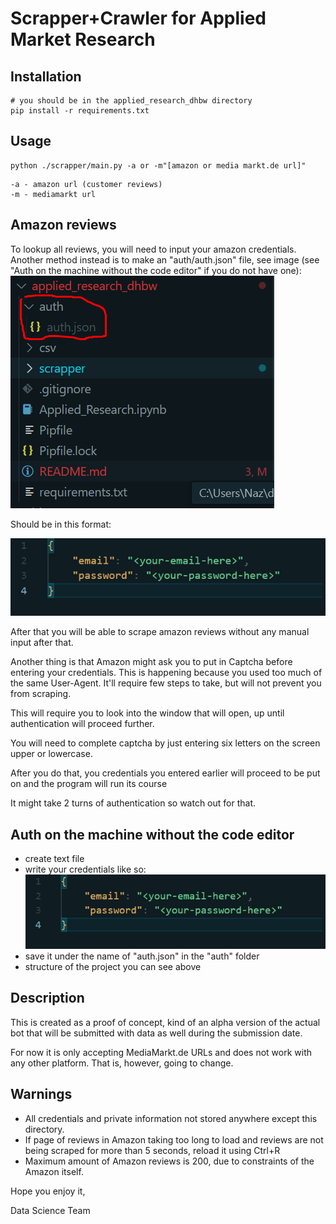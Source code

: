 # Scrapper+Crawler for Applied Market Research 

## Installation 

```shell
# you should be in the applied_research_dhbw directory
pip install -r requirements.txt
```

## Usage

```shell
python ./scrapper/main.py -a or -m"[amazon or media markt.de url]" 
```

    -a - amazon url (customer reviews)
    -m - mediamarkt url 


## Amazon reviews

To lookup all reviews, you will need to input your amazon credentials. Another method instead is to make an "auth/auth.json" file, see image (see "Auth on the machine without the code editor" if you do not have one): 
![structure](auth.png)

Should be in this format:

![content](content.png)

After that you will be able to scrape amazon reviews without any manual input after that.

Another thing is that Amazon might ask you to put in Captcha before entering your credentials. This is happening because you used too much of the same User-Agent. It'll require few steps to take, but will not prevent you from scraping.

 This will require you to look into the window that will open, up until authentication will proceed further. 

You will need to complete captcha by just entering six letters on the screen upper or lowercase. 

After you do that, you credentials you entered earlier will proceed to be put on and the program will run its course

It might take 2 turns of authentication so watch out for that.

## Auth on the machine without the code editor

- create text file
- write your credentials like so: 
![content](content.png)
- save it under the name of "auth.json" in the "auth" folder 
- structure of the project you can see above

 


## Description 

This is created as a proof of concept, kind of an alpha version of the actual bot that will be submitted with data as well during the submission date.

For now it is only accepting MediaMarkt.de URLs and does not work with any other platform. That is, however, going to change. 

## Warnings

- All credentials and private information not stored anywhere except this directory.
- If page of reviews in Amazon taking too long to load and reviews are not being scraped for more than 5 seconds, reload it using Ctrl+R
- Maximum amount of Amazon reviews is 200, due to constraints of the Amazon itself.


Hope you enjoy it,

Data Science Team